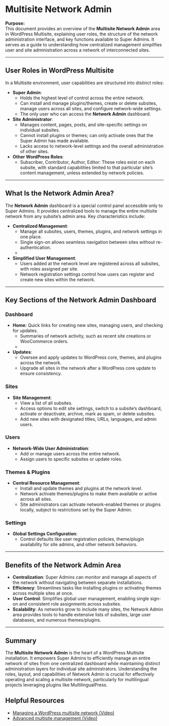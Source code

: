 # Multisite Network Admin

**Purpose:**  
This document provides an overview of the **Multisite Network Admin** area in WordPress Multisite, explaining user roles, the structure of the network administration interface, and key functions available to Super Admins. It serves as a guide to understanding how centralized management simplifies user and site administration across a network of interconnected sites.

---

## User Roles in WordPress Multisite

In a Multisite environment, user capabilities are structured into distinct roles:

- **Super Admin**:
    - Holds the highest level of control across the entire network.
    - Can install and manage plugins/themes, create or delete subsites, manage users across all sites, and configure network-wide settings.
    - The only user who can access the **Network Admin** dashboard.
- **Site Administrator**:
    - Manages content, pages, posts, and site-specific settings on individual subsites.
    - Cannot install plugins or themes; can only activate ones that the Super Admin has made available.
    - Lacks access to network-level settings and the overall administration of other sites.
- **Other WordPress Roles**:
    - Subscriber, Contributor, Author, Editor: These roles exist on each subsite, with standard capabilities limited to that particular site’s content management, unless extended by network policies.

---

## What Is the Network Admin Area?

The **Network Admin** dashboard is a special control panel accessible only to Super Admins. It provides centralized tools to manage the entire multisite network from any subsite’s admin area. Key characteristics include:

- **Centralized Management**:
    - Manage all subsites, users, themes, plugins, and network settings in one place.
    - Single sign-on allows seamless navigation between sites without re-authentication.
    - <!-- Note: Add a screenshot of the Network Admin dashboard here to help visualize the centralized management process. -->
- **Simplified User Management**:
    - Users added at the network level are registered across all subsites, with roles assigned per site.
    - Network registration settings control how users can register and create new sites within the network.

---

## Key Sections of the Network Admin Dashboard

### Dashboard

- **Home**: Quick links for creating new sites, managing users, and checking for updates.
    - Summaries of network activity, such as recent site creations or WooCommerce orders.
    - <!-- Note: Add a screenshot here of the Network Admin dashboard with quick links highlighted. -->
- **Updates**:
    - Oversee and apply updates to WordPress core, themes, and plugins across the network.
    - Upgrade all sites in the network after a WordPress core update to ensure consistency.

### Sites

- **Site Management**:
    - View a list of all subsites.
    - Access options to edit site settings, switch to a subsite’s dashboard, activate or deactivate, archive, mark as spam, or delete subsites.
    - Add new sites with designated titles, URLs, languages, and admin users.

### Users

- **Network-Wide User Administration**:
    - Add or manage users across the entire network.
    - Assign users to specific subsites or update roles.

### Themes & Plugins

- **Central Resource Management**:
    - Install and update themes and plugins at the network level.
    - Network activate themes/plugins to make them available or active across all sites.
    - Site administrators can activate network-enabled themes or plugins locally, subject to restrictions set by the Super Admin.

### Settings

- **Global Settings Configuration**:
    - Control defaults like user registration policies, theme/plugin availability for site admins, and other network behaviors.

---

## Benefits of the Network Admin Area

- **Centralization**: Super Admins can monitor and manage all aspects of the network without navigating between separate installations.
- **Efficiency**: Streamlines tasks like installing plugins or activating themes across multiple sites at once.
- **User Control**: Simplifies global user management, enabling single sign-on and consistent role assignments across subsites.
- **Scalability**: As networks grow to include many sites, the Network Admin area provides tools to handle extensive lists of subsites, large user databases, and numerous themes/plugins.

---

## Summary

The **Multisite Network Admin** is the heart of a WordPress Multisite installation. It empowers Super Admins to efficiently manage an entire network of sites from one centralized dashboard while maintaining distinct administration layers for individual site administrators. Understanding the roles, layout, and capabilities of Network Admin is crucial for effectively operating and scaling a multisite network, particularly for multilingual projects leveraging plugins like MultilingualPress.

## Helpful Resources

- [Managing a WordPress multisite network (Video)](https://learn.wordpress.org/lesson/managing-a-wordpress-multisite-network/)
- [Advanced multisite management (Video)](https://learn.wordpress.org/lesson/advanced-multisite-management/)
